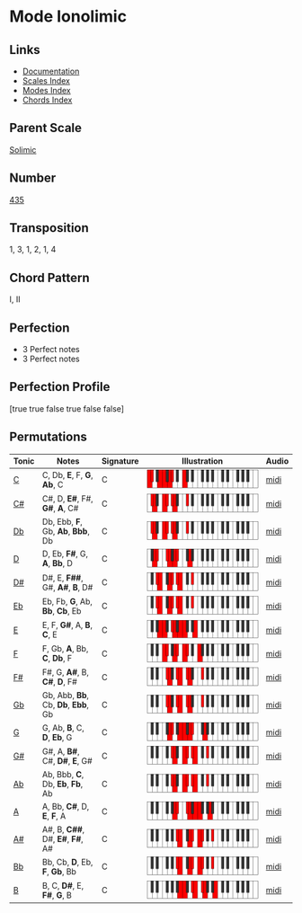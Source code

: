 # Mode Ionolimic

## Links

- [Documentation](README.md)
- [Scales Index](Scales.md)
- [Modes Index](Modes.md)
- [Chords Index](Chords.md)

## Parent Scale

[Solimic](ScaleSolimic.md)

## Number

[435](https://ianring.com/musictheory/scales/435)

## Transposition

1, 3, 1, 2, 1, 4

## Chord Pattern

I, II

## Perfection

- 3 Perfect notes
- 3 Perfect notes

## Perfection Profile

[true true false true false false]

## Permutations

| Tonic | Notes | Signature | Illustration | Audio |
|-------|-------|-----------|--------------|-------|
| [C](ModeCNaturalIonolimic.md) | C, Db, **E**, F, **G**, **Ab**, C | C | ![CNaturalIonolimic](ModeCNaturalIonolimic.png) | [midi](https://github.com/edipermadi/music/blob/main/docs/ModeCNaturalIonolimic.mid?raw=true) |
| [C#](ModeCSharpIonolimic.md) | C#, D, **E#**, F#, **G#**, **A**, C# | C | ![CSharpIonolimic](ModeCSharpIonolimic.png) | [midi](https://github.com/edipermadi/music/blob/main/docs/ModeCSharpIonolimic.mid?raw=true) |
| [Db](ModeDFlatIonolimic.md) | Db, Ebb, **F**, Gb, **Ab**, **Bbb**, Db | C | ![DFlatIonolimic](ModeDFlatIonolimic.png) | [midi](https://github.com/edipermadi/music/blob/main/docs/ModeDFlatIonolimic.mid?raw=true) |
| [D](ModeDNaturalIonolimic.md) | D, Eb, **F#**, G, **A**, **Bb**, D | C | ![DNaturalIonolimic](ModeDNaturalIonolimic.png) | [midi](https://github.com/edipermadi/music/blob/main/docs/ModeDNaturalIonolimic.mid?raw=true) |
| [D#](ModeDSharpIonolimic.md) | D#, E, **F##**, G#, **A#**, **B**, D# | C | ![DSharpIonolimic](ModeDSharpIonolimic.png) | [midi](https://github.com/edipermadi/music/blob/main/docs/ModeDSharpIonolimic.mid?raw=true) |
| [Eb](ModeEFlatIonolimic.md) | Eb, Fb, **G**, Ab, **Bb**, **Cb**, Eb | C | ![EFlatIonolimic](ModeEFlatIonolimic.png) | [midi](https://github.com/edipermadi/music/blob/main/docs/ModeEFlatIonolimic.mid?raw=true) |
| [E](ModeENaturalIonolimic.md) | E, F, **G#**, A, **B**, **C**, E | C | ![ENaturalIonolimic](ModeENaturalIonolimic.png) | [midi](https://github.com/edipermadi/music/blob/main/docs/ModeENaturalIonolimic.mid?raw=true) |
| [F](ModeFNaturalIonolimic.md) | F, Gb, **A**, Bb, **C**, **Db**, F | C | ![FNaturalIonolimic](ModeFNaturalIonolimic.png) | [midi](https://github.com/edipermadi/music/blob/main/docs/ModeFNaturalIonolimic.mid?raw=true) |
| [F#](ModeFSharpIonolimic.md) | F#, G, **A#**, B, **C#**, **D**, F# | C | ![FSharpIonolimic](ModeFSharpIonolimic.png) | [midi](https://github.com/edipermadi/music/blob/main/docs/ModeFSharpIonolimic.mid?raw=true) |
| [Gb](ModeGFlatIonolimic.md) | Gb, Abb, **Bb**, Cb, **Db**, **Ebb**, Gb | C | ![GFlatIonolimic](ModeGFlatIonolimic.png) | [midi](https://github.com/edipermadi/music/blob/main/docs/ModeGFlatIonolimic.mid?raw=true) |
| [G](ModeGNaturalIonolimic.md) | G, Ab, **B**, C, **D**, **Eb**, G | C | ![GNaturalIonolimic](ModeGNaturalIonolimic.png) | [midi](https://github.com/edipermadi/music/blob/main/docs/ModeGNaturalIonolimic.mid?raw=true) |
| [G#](ModeGSharpIonolimic.md) | G#, A, **B#**, C#, **D#**, **E**, G# | C | ![GSharpIonolimic](ModeGSharpIonolimic.png) | [midi](https://github.com/edipermadi/music/blob/main/docs/ModeGSharpIonolimic.mid?raw=true) |
| [Ab](ModeAFlatIonolimic.md) | Ab, Bbb, **C**, Db, **Eb**, **Fb**, Ab | C | ![AFlatIonolimic](ModeAFlatIonolimic.png) | [midi](https://github.com/edipermadi/music/blob/main/docs/ModeAFlatIonolimic.mid?raw=true) |
| [A](ModeANaturalIonolimic.md) | A, Bb, **C#**, D, **E**, **F**, A | C | ![ANaturalIonolimic](ModeANaturalIonolimic.png) | [midi](https://github.com/edipermadi/music/blob/main/docs/ModeANaturalIonolimic.mid?raw=true) |
| [A#](ModeASharpIonolimic.md) | A#, B, **C##**, D#, **E#**, **F#**, A# | C | ![ASharpIonolimic](ModeASharpIonolimic.png) | [midi](https://github.com/edipermadi/music/blob/main/docs/ModeASharpIonolimic.mid?raw=true) |
| [Bb](ModeBFlatIonolimic.md) | Bb, Cb, **D**, Eb, **F**, **Gb**, Bb | C | ![BFlatIonolimic](ModeBFlatIonolimic.png) | [midi](https://github.com/edipermadi/music/blob/main/docs/ModeBFlatIonolimic.mid?raw=true) |
| [B](ModeBNaturalIonolimic.md) | B, C, **D#**, E, **F#**, **G**, B | C | ![BNaturalIonolimic](ModeBNaturalIonolimic.png) | [midi](https://github.com/edipermadi/music/blob/main/docs/ModeBNaturalIonolimic.mid?raw=true) |

